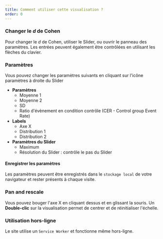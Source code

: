 ```yaml
---
title: Comment utiliser cette visualisation ?
order: 0
---
```


### Changer le *d* de Cohen
Pour changer le *d* de Cohen, utiliser le Slider, ou ouvrir le panneau des paramètres. Les entrées peuvent également être contrôlées en utilisant les flèches du clavier.

### Paramètres
Vous pouvez changer les paramètres suivants en cliquant sur l'icône paramètres à droite du Slider

* **Paramètres**
    + Moyenne 1
    + Moyenne 2
    + SD
    + Ratio d'évènement en condition contrôle (CER - Control group Event Rate)
* **Labels**
    + Axe X
    + Distribution 1
    + Distribution 2
* **Paramètres du Slider**
    + Maximum
    + Résolution du Slider : contrôle le pas du Slider

#### Enregistrer les paramètres
Les paramètres peuvent être enregistrés dans le `stockage local` de votre navigateur et rester présents à chaque visite.

### Pan and rescale
Vous pouvez bouger l'axe X en cliquant dessus et en glissant la souris. Un **Double-clic** sur la visualisation permet de centrer et de réinitialiser l'échelle.

### Utilisation hors-ligne
Le site utilise un `Service Worker` et fonctionne même hors-ligne.

